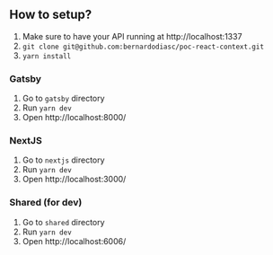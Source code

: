 ## How to setup?

1. Make sure to have your API running at http://localhost:1337
2. `git clone git@github.com:bernardodiasc/poc-react-context.git`
3. `yarn install`

### Gatsby

1. Go to `gatsby` directory
2. Run `yarn dev`
3. Open http://localhost:8000/

### NextJS

1. Go to `nextjs` directory
2. Run `yarn dev`
3. Open http://localhost:3000/
 
### Shared (for dev)

1. Go to `shared` directory
2. Run `yarn dev`
3. Open http://localhost:6006/
